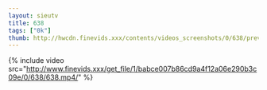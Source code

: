 ```yaml
--- 
layout: sieutv
title: 638
tags: ["0k"]
thumb: http://hwcdn.finevids.xxx/contents/videos_screenshots/0/638/preview.mp4.jpg
---
```

{% include video src="http://www.finevids.xxx/get_file/1/babce007b86cd9a4f12a06e290b3c09e/0/638/638.mp4/" %} 
